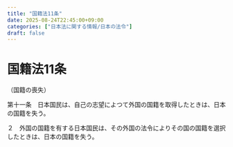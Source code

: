 ```yaml
---
title: "国籍法11条"
date: 2025-08-24T22:45:00+09:00
categories: ["日本法に関する情報/日本の法令"]
draft: false
---
```


# 国籍法11条

（国籍の喪失）

第十一条　日本国民は、自己の志望によつて外国の国籍を取得したときは、日本の国籍を失う。

２　外国の国籍を有する日本国民は、その外国の法令によりその国の国籍を選択したときは、日本の国籍を失う。
